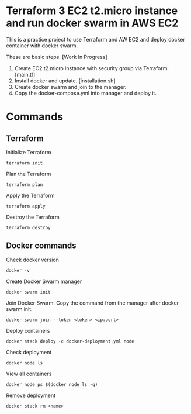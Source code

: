 # Terraform 3 EC2 t2.micro instance and run docker swarm in AWS EC2

This is a practice project to use Terraform and AW EC2 and deploy docker container with docker swarm.

These are basic steps. [Work In Progress]

1. Create EC2 t2.micro instance with security group via Terraform. [main.tf]
2. Install docker and update. [installation.sh]
3. Create docker swarm and join to the manager.
4. Copy the docker-compose.yml into manager and deploy it.
   
# Commands

## Terraform

Initialize Terraform
```
terraform init
```

Plan the Terraform
```
terraform plan
```

Apply the Terraform
```
terraform apply
```

Destroy the Terraform
```
terraform destroy
```

## Docker commands

Check docker version
```
docker -v
```

Create Docker Swarm manager
```
docker swarm init
```

Join Docker Swarm. Copy the command from the manager after docker swarm init.
```
docker swarm join --token <token> <ip:port>
```

Deploy containers
```
docker stack deploy -c docker-deployment.yml node
```

Check deployment
```
docker node ls
```

View all containers
```
docker node ps $(docker node ls -q)
```

Remove deployment
```
docker stack rm <name>
```
